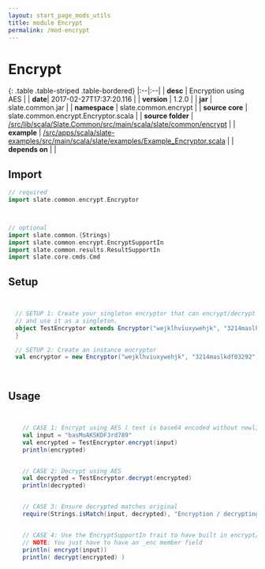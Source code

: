 ```yaml
---
layout: start_page_mods_utils
title: module Encrypt
permalink: /mod-encrypt
---
```


# Encrypt

{: .table .table-striped .table-bordered}
|:--|:--|
| **desc** | Encryption using AES | 
| **date**| 2017-02-27T17:37:20.116 |
| **version** | 1.2.0  |
| **jar** | slate.common.jar  |
| **namespace** | slate.common.encrypt  |
| **source core** | slate.common.encrypt.Encryptor.scala  |
| **source folder** | [/src/lib/scala/Slate.Common/src/main/scala/slate/common/encrypt](https://github.com/code-helix/slatekit/tree/master/src/lib/scala/Slate.Common/src/main/scala/slate/common/encrypt)  |
| **example** | [/src/apps/scala/slate-examples/src/main/scala/slate/examples/Example_Encryptor.scala](https://github.com/code-helix/slatekit/tree/master/src/apps/scala/slate-examples/src/main/scala/slate/examples/Example_Encryptor.scala) |
| **depends on** |   |

## Import
```scala 
// required 
import slate.common.encrypt.Encryptor



// optional 
import slate.common.{Strings}
import slate.common.encrypt.EncryptSupportIn
import slate.common.results.ResultSupportIn
import slate.core.cmds.Cmd


```

## Setup
```scala


  // SETUP 1: Create your singleton encryptor that can encrypt/decrypt using your custom key/secret.
  // and use it as a singleton.
  object TestEncryptor extends Encryptor("wejklhviuxywehjk", "3214maslkdf03292"){
  }

  // SETUP 2: Create an instance encryptor
  val encryptor = new Encryptor("wejklhviuxywehjk", "3214maslkdf03292")

  

```

## Usage
```scala


    // CASE 1: Encrypt using AES ( text is base64 encoded without newlines )
    val input = "basMoAKSKDFJrd789"
    val encrypted = TestEncryptor.encrypt(input)
    println(encrypted)


    // CASE 2: Decrypt using AES
    val decrypted = TestEncryptor.decrypt(encrypted)
    println(decrypted)


    // CASE 3: Ensure decrypted matches original
    require(Strings.isMatch(input, decrypted), "Encryption / decrypting does not work")


    // CASE 4: Use the EncryptSupportIn trait to have built in encrypt/decrypt methods
    // NOTE: You just have to have an _enc member field
    println( encrypt(input))
    println( decrypt(encrypted) )

    

```

